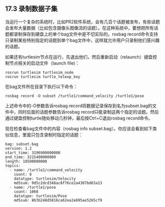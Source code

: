 ## 17.3 录制数据子集
当运行一个复杂的系统时，比如PR2软件系统，会有几百个话题被发布，有些话题会发布大量数据（比如包含摄像头图像流的话题）。在这种系统中，要想把所有话题都录制保存到硬盘上的单个bag文件中是不切实际的。rosbag record命令支持只录制某些特别指定的话题到单个bag文件中，这样就允许用户只录制他们感兴趣的话题。

如果还有turtlesim节点在运行，先退出他们，然后重新启动（relaunch）键盘控制节点相关的启动文件（launch file)：
```
rosrun turtlesim turtlesim_node 
rosrun turtlesim turtle_teleop_key
```
在bag文件所在目录下执行以下命令：
```
rosbag record -O subset /turtle1/command_velocity /turtle1/pose
```
上述命令中的-O参数告诉rosbag record将数据记录保存到名为subset.bag的文件中，同时后面的话题参数告诉rosbag record只能录制这两个指定的话题。然后通过键盘控制turtle随处移动几秒钟，最后按Ctrl+C退出rosbag record命令。

现在检查看bag文件中的内容（rosbag info subset.bag）。你应该会看到如下类似信息，里面只包含录制时指定的话题：
```
bag: subset.bag
version: 1.2
start_time: 3196900000000
end_time: 3215400000000
length: 18500000000
topics:
  - name: /turtle1/command_velocity
    count: 8
    datatype: turtlesim/Velocity
    md5sum: 9d5c2dcd348ac8f76ce2a4307bd63a13
  - name: /turtle1/pose
    count: 1068
    datatype: turtlesim/Pose
    md5sum: 863b248d5016ca62ea2e895ae5265cf9
```